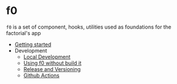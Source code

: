 # f0

`f0` is a set of component, hooks, utilities used as foundations for
the factorial's app

- [Getting started](getting-started.md)
- Development
  - [Local Development](development/development.md)
  - [Using f0 without build it](development/using-f0-source.md)
  - [Release and Versioning](development/release-and-versioning)
  - [Github Actions](development/github-actions.md)
